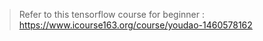 > Refer to this tensorflow course for beginner : https://www.icourse163.org/course/youdao-1460578162
